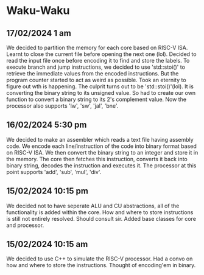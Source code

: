 # Waku-Waku

## 17/02/2024 1 am

We decided to partition the memory for each core based on RISC-V ISA.
Learnt to close the current file before opening the next one (lol).
Decided to read the input file once before encoding it to find and store the labels.
To execute branch and jump instructions, we decided to use 'std::stoi()' to retrieve the immediate values from the encoded instructions.
But the program counter started to act as weird as possible.
Took an eternity to figure out wth is happening.
The culprit turns out to be 'std::stoi()'(lol).
It is converting the binary string to its unsigned value.
So had to create our own function to convert a binary string to its 2's complement value.
Now the processor also supports 'lw', 'sw', 'jal', 'bne'.

## 16/02/2024 5:30 pm

We decided to make an assembler which reads a text file having assembly code.
We encode each line/instruction of the code into binary format based on RISC-V ISA. 
We then convert the binary string to an integer and store it in the memory.
The core then fetches this instruction, converts it back into binary string, decodes the instruction and executes it.
The processor at this point supports 'add', 'sub', 'mul', 'div'.

## 15/02/2024 10:15 pm

We decided not to have seperate ALU and CU abstractions, all of the functionality is added within the core.
How and where to store instructions is still not entirely resolved. Should consult sir.
Added base classes for core and processor.

## 15/02/2024 10:15 am

We decided to use C++ to simulate the RISC-V processor. Had a convo on how and where to store the instructions. Thought of encoding'em in binary.
